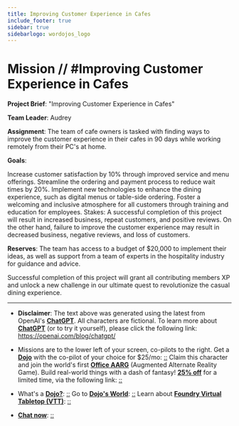 ```yaml
---
title: Improving Customer Experience in Cafes
include_footer: true
sidebar: true
sidebarlogo: wordojos_logo
---
```

# Mission // #Improving Customer Experience in Cafes

**Project Brief**: "Improving Customer Experience in Cafes"

**Team Leader**: Audrey

**Assignment**: The team of cafe owners is tasked with finding ways to improve the customer experience in their cafes in 90 days while working remotely from their PC's at home.

**Goals**:

Increase customer satisfaction by 10% through improved service and menu offerings.
Streamline the ordering and payment process to reduce wait times by 20%.
Implement new technologies to enhance the dining experience, such as digital menus or table-side ordering.
Foster a welcoming and inclusive atmosphere for all customers through training and education for employees.
Stakes: A successful completion of this project will result in increased business, repeat customers, and positive reviews. On the other hand, failure to improve the customer experience may result in decreased business, negative reviews, and loss of customers.

**Reserves**: The team has access to a budget of $20,000 to implement their ideas, as well as support from a team of experts in the hospitality industry for guidance and advice.

Successful completion of this project will grant all contributing members XP and unlock a new challenge in our ultimate quest to revolutionize the casual dining experience.

---

* **Disclaimer**: The text above was generated using the latest from OpenAI's [**ChatGPT**](https://openai.com/blog/chatgpt/).  All characters are fictional.  To learn more about [**ChatGPT**](https://openai.com/blog/chatgpt/) (or to try it yourself), please click the following link: https://openai.com/blog/chatgpt/

* Missions are to the lower left of your screen, co-pilots to the right. Get a [**Dojo**](https://workmates.live/marketplace) with the co-pilot of your choice for $25/mo: [::](https://workmates.live/marketplace)  Claim this character and join the world's first [**Office AARG**](https://dojos.world) (Augmented Alternate Reality Game). Build real-world things with a dash of fantasy! [**25% off**](https://blog.workmates.live/deal-on-a-dojo) for a limited time, via the following link: [::](https://blog.workmates.live/deal-on-a-dojo) 

* What's a [**Dojo?**](https://workdojos.com): [::](https://workdojos.com)  Go to [**Dojo's World**](https://dojos.world): [::](https://dojos.world)  Learn about [**Foundry Virtual Tabletop (VTT)**](https://foundryvtt.com): [::](https://foundryvtt.com/)

* [**Chat now**](https://chat.workmates.live/channel/support): [::](https://chat.workmates.live/channel/support)